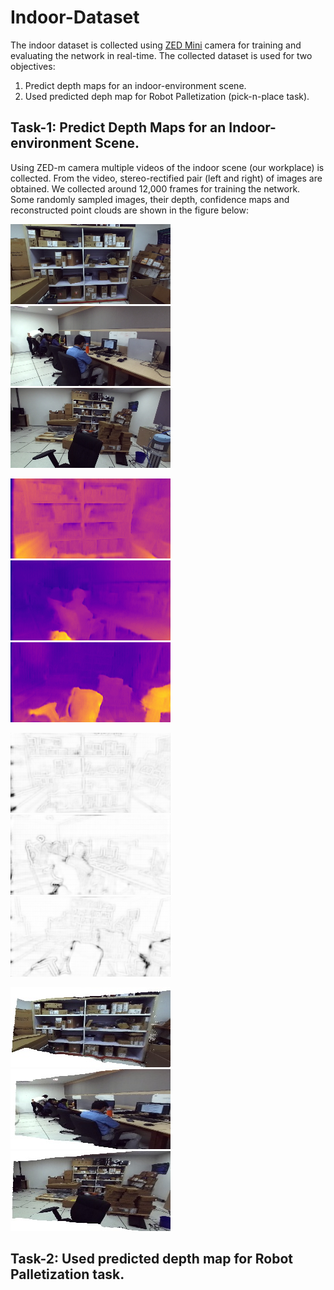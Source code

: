 # Indoor-Dataset

The indoor dataset is collected using [ZED Mini](https://www.stereolabs.com/developers/release/) camera for training and evaluating the network in real-time. The collected dataset is used for two objectives:
1. Predict depth maps for an indoor-environment scene.
2. Used predicted deph map for Robot Palletization (pick-n-place task).

## Task-1: Predict Depth Maps for an Indoor-environment Scene.
Using ZED-m camera multiple videos of the indoor scene (our workplace) is collected. From the video, stereo-rectified pair (left and right) of images are obtained. We collected around 12,000 frames for training the network. Some randomly sampled images, their depth, confidence maps and reconstructed point clouds are shown in the figure below:

![alt text](https://github.com/vbhutani/Indoor-Dataset/blob/master/Sample-Images/1.png) 
![alt text](https://github.com/vbhutani/Indoor-Dataset/blob/master/Sample-Images/2.png)
![alt text](https://github.com/vbhutani/Indoor-Dataset/blob/master/Sample-Images/4.png)

![alt text](https://github.com/vbhutani/Indoor-Dataset/blob/master/Sample-Images/1_d.png)
![alt text](https://github.com/vbhutani/Indoor-Dataset/blob/master/Sample-Images/2_d.png)
![alt text](https://github.com/vbhutani/Indoor-Dataset/blob/master/Sample-Images/4_d.png)

![alt text](https://github.com/vbhutani/Indoor-Dataset/blob/master/Sample-Images/1_c.png)
![alt text](https://github.com/vbhutani/Indoor-Dataset/blob/master/Sample-Images/2_c.png)
![alt text](https://github.com/vbhutani/Indoor-Dataset/blob/master/Sample-Images/4_c.png)

![alt text](https://github.com/vbhutani/Indoor-Dataset/blob/master/Sample-Images/1_pc.jpg)
![alt text](https://github.com/vbhutani/Indoor-Dataset/blob/master/Sample-Images/2_pc.jpg)
![alt text](https://github.com/vbhutani/Indoor-Dataset/blob/master/Sample-Images/4_pc.jpg)

## Task-2: Used predicted depth map for Robot Palletization task.
